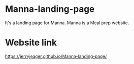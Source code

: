 # Manna-landing-page
It's a landing page for Manna. Manna is a Meal prep website.

# Website link
 https://jerryjeager.github.io/Manna-landing-page/

